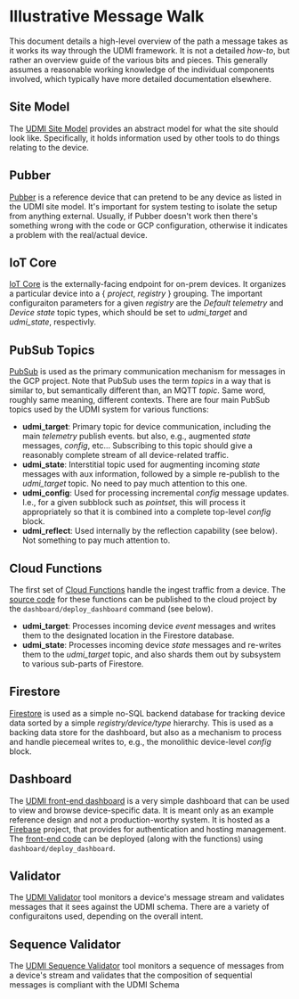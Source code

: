 # Illustrative Message Walk

This document details a high-level overview of the path a message takes as it works its way
through the UDMI framework. It is not a detailed _how-to_, but rather an overview guide
of the various bits and pieces. This generally assumes a reasonable working knowledge of the
individual components involved, which typically have more detailed documentation elsewhere.

## Site Model

The [UDMI Site Model](site_model.md) provides an abstract model for what the site should
look like. Specifically, it holds information used by other tools to do things relating to the device.

## Pubber

[Pubber](pubber.md) is a reference device that can pretend to be any device as listed in the UDMI site
model. It's important for system testing to isolate the setup from anything external. Usually,
if Pubber doesn't work then there's something wrong with the code or GCP configuration,
otherwise it indicates a problem with the real/actual device.

## IoT Core

[IoT Core](https://cloud.google.com/iot/docs/) is the externally-facing endpoint for on-prem devices.
It organizes a particular device into a {&nbsp;_project_, _registry_&nbsp;} grouping. The important
configuraiton parameters for a given _registry_ are the _Default telemetry_ and _Device state_ topic
types, which should be set to _udmi\_target_ and _udmi\_state_, respectivly.

## PubSub Topics

[PubSub](https://cloud.google.com/pubsub/docs/) is used as the primary communication mechanism for
messages in the GCP project. Note that PubSub uses the term _topics_ in a way that is similar to,
but semantically different than, an MQTT _topic_. Same word, roughly same meaning, different contexts.
There are four main PubSub topics used by the UDMI system for various functions:

* __udmi\_target__: Primary topic for device communication, including the main _telemetry_ publish events.
but also, e.g., augmented _state_ messages, _config_, etc... Subscribing to this topic should give
a reasonably complete stream of all device-related traffic.
* __udmi\_state__: Interstitial topic used for augmenting incoming _state_ messages with aux information,
followed by a simple re-publish to the _udmi\_target_ topic. No need to pay much attention to this one.
* __udmi\_config__: Used for processing incremental _config_ message updates. I.e., for a given subblock
such as _pointset_, this will process it appropriately so that it is combined into a complete top-level
_config_ block.
* __udmi\_reflect__: Used internally by the reflection capability (see below). Not something to pay much
attention to.

## Cloud Functions

The first set of [Cloud Functions](https://cloud.google.com/functions/docs/) handle the ingest traffic
from a device. The [source code](../dashboard/functions/) for these functions can be published
to the cloud project by the `dashboard/deploy_dashboard` command (see below).

* __udmi\_target__: Processes incoming device _event_ messages and writes them to the designated
location in the Firestore database. 
* __udmi\_state__: Processes incoming device _state_ messages and re-writes them to the _udmi\_target_
topic, and also shards them out by subsystem to various sub-parts of Firestore.

## Firestore

[Firestore](https://cloud.google.com/firestore/docs/) is used as a simple no-SQL backend database for
tracking device data sorted by a simple _registry/device/type_ hierarchy. This is used as a backing
data store for the dashboard, but also as a mechanism to process and handle piecemeal writes to, e.g.,
the monolithic device-level _config_ block.

## Dashboard

The [UDMI front-end dashboard](dashboard.md) is a very simple dashboard that can be used to view and
browse device-specific data.
It is meant only as an example reference design and not a production-worthy system. It is hosted as a
[Firebase](https://firebase.google.com/docs) project, that provides for authentication and hosting
management. The [front-end code](../dashboard/public/) can be deployed (along with the functions)
using `dashboard/deploy_dashboard`.

## Validator

The [UDMI Validator](validator.md) tool monitors a device's message stream and validates messages that it sees against
the UDMI schema. There are a variety of configuraitons used, depending on the overall intent.

## Sequence Validator
The [UDMI Sequence Validator](sequence_validator.md) tool monitors a sequence of messages from a device's 
stream and validates that the composition of sequential messages is compliant with the UDMI Schema